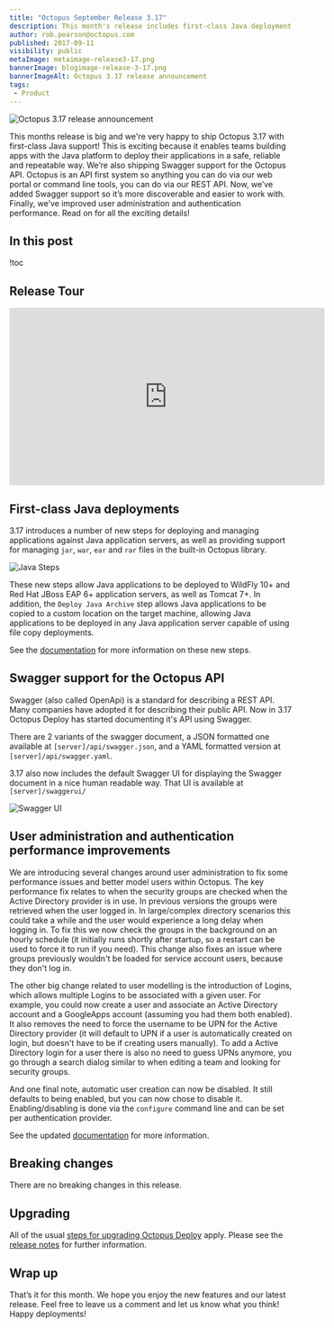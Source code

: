 ```yaml
---
title: "Octopus September Release 3.17"
description: This month's release includes first-class Java deployment support, Swagger support for the Octopus API bug fixes and more.
author: rob.pearson@octopus.com
published: 2017-09-11
visibility: public
metaImage: metaimage-release3-17.png
bannerImage: blogimage-release-3-17.png
bannerImageAlt: Octopus 3.17 release announcement
tags:
 - Product
---
```


![Octopus 3.17 release announcement](blogimage-release-3-17.png)

This months release is big and we're very happy to ship Octopus 3.17 with first-class Java support! This is exciting because it enables teams building apps with the Java platform to deploy their applications in a safe, reliable and repeatable way. We’re also shipping Swagger support for the Octopus API. Octopus is an API first system so anything you can do via our web portal or command line tools, you can do via our REST API. Now, we’ve added Swagger support so it’s more discoverable and easier to work with. Finally, we’ve improved user administration and authentication performance. Read on for all the exciting details!

## In this post

!toc

## Release Tour

<iframe width="560" height="315" src="https://www.youtube.com/embed/2vpxRy2yXAI" frameborder="0" allowfullscreen></iframe>

## First-class Java deployments

3.17 introduces a number of new steps for deploying and managing applications against Java application servers, as well as providing support for managing `jar`, `war`, `ear` and `rar` files in the built-in Octopus library.

![Java Steps](java-steps.png)

These new steps allow Java applications to be deployed to WildFly 10+ and Red Hat JBoss EAP 6+ application servers, as well as Tomcat 7+. In addition, the `Deploy Java Archive` step allows Java applications to be copied to a custom location on the target machine, allowing Java applications to be deployed in any Java application server capable of using file copy deployments.

See the [documentation](https://g.octopushq.com/JavaAppDeploy) for more information on these new steps.

## Swagger support for the Octopus API

Swagger (also called OpenApi) is a standard for describing a REST API. Many companies have adopted it for describing their public API. Now in 3.17 Octopus Deploy has started documenting it's API using Swagger.

There are 2 variants of the swagger document, a JSON formatted one available at `[server]/api/swagger.json`, and a YAML formatted version at `[server]/api/swagger.yaml`.

3.17 also now includes the default Swagger UI for displaying the Swagger document in a nice human readable way. That UI is available at `[server]/swaggerui/`

![Swagger UI](swagger.png)

## User administration and authentication performance improvements

We are introducing several changes around user administration to fix some performance issues and better model users within Octopus. The key performance fix relates to when the security groups are checked when the Active Directory provider is in use. In previous versions the groups were retrieved when the user logged in. In large/complex directory scenarios this could take a while and the user would experience a long delay when logging in. To fix this we now check the groups in the background on an hourly schedule (it initially runs shortly after startup, so a restart can be used to force it to run if you need). This change also fixes an issue where groups previously wouldn't be loaded for service account users, because they don't log in.

The other big change related to user modelling is the introduction of Logins, which allows multiple Logins to be associated with a given user. For example, you could now create a user and associate an Active Directory account and a GoogleApps account (assuming you had them both enabled). It also removes the need to force the username to be UPN for the Active Directory provider (it will default to UPN if a user is automatically created on login, but doesn't have to be if creating users manually). To add a Active Directory login for a user there is also no need to guess UPNs anymore, you go through a search dialog similar to when editing a team and looking for security groups.

And one final note, automatic user creation can now be disabled. It still defaults to being enabled, but you can now chose to disable it. Enabling/disabling is done via the `configure` command line and can be set per authentication provider.

See the updated [documentation](https://g.octopushq.com/AuthenticationProviders) for more information.

## Breaking changes

There are no breaking changes in this release.

## Upgrading

All of the usual [steps for upgrading Octopus Deploy](https://octopus.com/docs/administration/upgrading) apply. Please see the [release notes](https://octopus.com/downloads/compare?to=3.17.0) for further information.

## Wrap up

That’s it for this month. We hope you enjoy the new features and our latest release. Feel free to leave us a comment and let us know what you think! Happy deployments!
